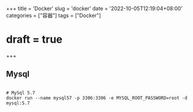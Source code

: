 +++
title = 'Docker'
slug = 'docker'
date = '2022-10-05T12:19:04+08:00' 
categories = ["容器"]
tags = ["Docker"]
# draft = true
+++

## Mysql

```shell

# MySql 5.7
docker run --name mysql57 -p 3306:3306 -e MYSQL_ROOT_PASSWORD=root -d mysql:5.7 
```
<!--stackedit_data:
eyJoaXN0b3J5IjpbLTM5NDUzNzEyMF19
-->